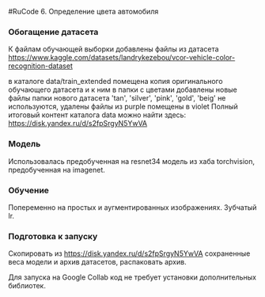 #RuCode 6. Определение цвета автомобиля


### Обогащение датасета

К файлам обучающей выборки добавлены файлы из датасета https://www.kaggle.com/datasets/landrykezebou/vcor-vehicle-color-recognition-dataset

в каталоге data/train_extended помещена копия оригинального обучающего датасета и к ним в папки с цветами добавлены новые файлы
папки нового датасета 'tan', 'silver', 'pink', 'gold', 'beig' не используются, удалены
файлы из purple помещены в violet
Полный итоговый контент каталога data можно найти здесь: https://disk.yandex.ru/d/s2fpSrgyN5YwVA

### Модель

Использовалась предобученная на resnet34 модель из хаба torchvision, предобученная на imagenet.

### Обучение

Попеременно на простых и аугментированных изображениях. Зубчатый lr.

### Подготовка к запуску

Скопировать из https://disk.yandex.ru/d/s2fpSrgyN5YwVA сохраненные веса модели и архив датасетов, распаковать архив.

Для запуска на Google Collab код не требует установки дополнительных библиотек.
